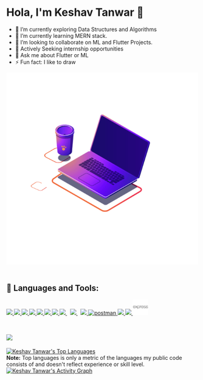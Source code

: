 # Hola, I'm Keshav Tanwar 👋

- 🔭 I’m currently exploring Data Structures and Algorithms
- 🌱 I’m currently learning MERN stack.
- 👯 I’m looking to collaborate on ML and Flutter Projects.
- 💼 Actively Seeking internship opportunities
- 💬 Ask me about Flutter or ML
- ⚡ Fun fact: I like to draw
<img src="comp.gif" alt="coding gif">
<br>
<br>

## 🚀 Languages and Tools:

<p align="left">  
    <a href="https://flutter.dev/" target="_blank"> <img src="https://img.icons8.com/color/48/000000/flutter.png"/> </a>
    <a href="https://dart.dev/" target="_blank"> <img src="https://img.icons8.com/color/48/000000/dart.png"/> </a>
  <a href="" target="_blank"> <img src="https://img.icons8.com/color/48/000000/c-plus-plus-logo.png"/> </a>
  <a href="https://www.python.org" target="_blank"> <img src="https://img.icons8.com/color/48/000000/python.png"/> </a>
    <a href="https://developer.mozilla.org/en-US/docs/Web/JavaScript" target="_blank"> <img src="https://img.icons8.com/color/48/000000/javascript.png"/> </a> 
    <a href="https://www.w3.org/html/" target="_blank"> <img src="https://img.icons8.com/color/48/000000/html-5.png"/> </a> 
    <a href="https://www.w3schools.com/css/" target="_blank"> <img src="https://img.icons8.com/color/48/000000/css3.png"/> </a>  
    <a style="padding-right:8px;" href="https://nodejs.org" target="_blank"> <img src="https://img.icons8.com/color/48/000000/nodejs.png"/> </a> 
    <a style="padding-right:8px;" href="https://www.mysql.com/" target="_blank"> <img src="https://img.icons8.com/fluent/50/000000/mysql-logo.png"/> </a>
    <a href="https://firebase.google.com/" target="_blank"> <img src="https://img.icons8.com/color/48/000000/firebase.png"/> </a> 
    <a href="https://postman.com" target="_blank"> <img src="https://www.vectorlogo.zone/logos/getpostman/getpostman-icon.svg" alt="postman" width="45" height="45"/> </a>   
    <a href="https://git-scm.com/" target="_blank"> <img src="https://img.icons8.com/color/48/000000/git.png"/> </a> 
  <a href="https://www.anaconda.com/" target="_blank"> <img src="https://img.icons8.com/dusk/48/000000/anaconda.png"/> </a>
    <a href="https://expressjs.com" target="_blank"> <img src="https://raw.githubusercontent.com/devicons/devicon/master/icons/express/express-original-wordmark.svg" alt="express" width="40" height="40"/> </a>
</p>
<br>
<br>

<img src = "https://github-readme-stats.vercel.app/api?username=keshavtanwar57&&show_icons=true&title_color=ffffff&icon_color=bb2acf&text_color=daf7dc&bg_color=151515">
<br>
<br>
<a href="https://github.com//github-readme-stats"><img alt="Keshav Tanwar's Top Languages" src="https://github-readme-stats.vercel.app/api/top-langs/?username=keshavtanwar57&langs_count=8&count_private=true&layout=compact&theme=react&hide_border=true&bg_color=0D1117" /></a>
  <br/>
  <b>Note:</b> Top languages is only a metric of the languages my public code consists of and doesn't reflect experience or skill level.
<br>
<a href="https://github.com/keshavtanwar57/github-readme-activity-graph"><img alt="Keshav Tanwar's Activity Graph" src="https://activity-graph.herokuapp.com/graph?username=keshavtanwar57&bg_color=0D1117&color=5BCDEC&line=5BCDEC&point=FFFFFF&hide_border=true" /></a>

<!--
**keshavtanwar57/keshavtanwar57** is a ✨ _special_ ✨ repository because its `README.md` (this file) appears on your GitHub profile.

Here are some ideas to get you started:

- 🔭 I’m currently working on ...
- 🌱 I’m currently learning ...
- 👯 I’m looking to collaborate on ...
- 🤔 I’m looking for help with ...
- 💬 Ask me about ...
- 📫 How to reach me: ...
- 😄 Pronouns: ...
- ⚡ Fun fact: ...
-->

